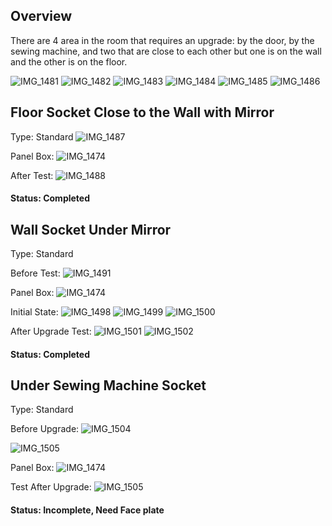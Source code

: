 ## Overview

There are 4 area in the room that requires an upgrade: by the door, by the sewing machine, and two that are close to each other but one is on the wall and the other is on the floor.

![IMG_1481](https://github.com/United-Home/125-Frederick/assets/61100293/71ec58f6-caa2-442a-95eb-dd14d6641010)
![IMG_1482](https://github.com/United-Home/125-Frederick/assets/61100293/6b58168c-cb52-4be8-ba42-1b5277c9e5bd)
![IMG_1483](https://github.com/United-Home/125-Frederick/assets/61100293/b7fe94c4-ed8c-473c-9229-9dbe7b955d84)
![IMG_1484](https://github.com/United-Home/125-Frederick/assets/61100293/5e8941fd-a1c4-4772-a002-f9ad6f826031)
![IMG_1485](https://github.com/United-Home/125-Frederick/assets/61100293/25b1d208-c015-40b1-8c64-52ce8fa04606)
![IMG_1486](https://github.com/United-Home/125-Frederick/assets/61100293/672966b2-b94c-4dd0-9f57-b00b2eae8512)

## Floor Socket Close to the Wall with Mirror

Type: Standard
![IMG_1487](https://github.com/United-Home/125-Frederick/assets/61100293/42f8bedf-9dd6-4006-9547-19a8ab235eab)

Panel Box:
![IMG_1474](https://github.com/United-Home/125-Frederick/assets/61100293/ccbb1780-f787-4cd7-8bf4-bb5c3f031d79)


After Test:
![IMG_1488](https://github.com/United-Home/125-Frederick/assets/61100293/32fa228c-c79c-4671-baf9-db2a329eec82)


#### Status: Completed

## Wall Socket Under Mirror
Type: Standard

Before Test: 
![IMG_1491](https://github.com/United-Home/125-Frederick/assets/61100293/2cddf6af-bff6-4f44-aab1-67d64c093dbf)

Panel Box:
![IMG_1474](https://github.com/United-Home/125-Frederick/assets/61100293/3e8b960c-642d-4ed4-9540-274a055a530a)

Initial State:
![IMG_1498](https://github.com/United-Home/125-Frederick/assets/61100293/3e4a7dfa-975a-47b7-89bd-b20a519685c1)
![IMG_1499](https://github.com/United-Home/125-Frederick/assets/61100293/0c0e67b4-514f-40b9-9a42-62c888e4ee67)
![IMG_1500](https://github.com/United-Home/125-Frederick/assets/61100293/c53533ab-8be4-4417-b06b-f6fec52ff116)


After Upgrade Test:
![IMG_1501](https://github.com/United-Home/125-Frederick/assets/61100293/03251f30-5428-43b6-951a-e6abcc77f6cf)
![IMG_1502](https://github.com/United-Home/125-Frederick/assets/61100293/1ce65f97-60ba-4b44-b47d-ba1b4b143124)


#### Status: Completed

## Under Sewing Machine Socket

Type: Standard

Before Upgrade:
![IMG_1504](https://github.com/United-Home/125-Frederick/assets/61100293/1f54bdc1-f28f-4d59-899d-0bb746dec843)

![IMG_1505](https://github.com/United-Home/125-Frederick/assets/61100293/f8241504-32d7-4372-80fa-109576b3a37f)


Panel Box:
![IMG_1474](https://github.com/United-Home/125-Frederick/assets/61100293/7d2102c5-5a6c-492d-b078-641be4cd47e1)

Test After Upgrade:
![IMG_1505](https://github.com/United-Home/125-Frederick/assets/61100293/33471d76-4060-45bd-99b0-2a04e28c40de)

#### Status: Incomplete, Need Face plate



